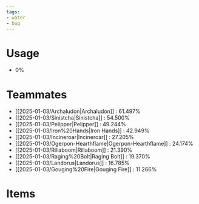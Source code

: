 ```yaml
---
tags:
- water
- bug
---
```

# Usage
- 0%
# Teammates
- [[2025-01-03/Archaludon|Archaludon]] : 61.497%
- [[2025-01-03/Sinistcha|Sinistcha]] : 54.500%
- [[2025-01-03/Pelipper|Pelipper]] : 49.244%
- [[2025-01-03/Iron%20Hands|Iron Hands]] : 42.949%
- [[2025-01-03/Incineroar|Incineroar]] : 27.205%
- [[2025-01-03/Ogerpon-Hearthflame|Ogerpon-Hearthflame]] : 24.174%
- [[2025-01-03/Rillaboom|Rillaboom]] : 21.390%
- [[2025-01-03/Raging%20Bolt|Raging Bolt]] : 19.370%
- [[2025-01-03/Landorus|Landorus]] : 16.785%
- [[2025-01-03/Gouging%20Fire|Gouging Fire]] : 11.266%
# Items